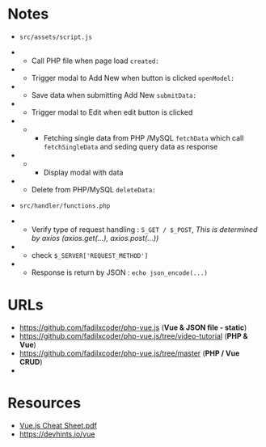 # Notes

- `src/assets/script.js`
- - Call PHP file when page load `created:`
- - Trigger modal to Add New when button is clicked `openModel:`
- - Save data when submitting Add New `submitData:`
- - Trigger modal to Edit when edit button is clicked
- - - Fetching single data from PHP /MySQL `fetchData` which call `fetchSingleData` and seding query data as response
- - - Display modal with data
- - Delete from PHP/MySQL `deleteData:`

- `src/handler/functions.php`
- - Verify type of request handling : `S_GET / $_POST`, *This is determined by axios (axios.get(...), axios.post(...))*
- - check `$_SERVER['REQUEST_METHOD']`
- - Response is return by JSON : `echo json_encode(...)`
 

# URLs

- https://github.com/fadilxcoder/php-vue.js (**Vue & JSON file - static**)
- https://github.com/fadilxcoder/php-vue.js/tree/video-tutorial (**PHP & Vue**)
- https://github.com/fadilxcoder/php-vue.js/tree/master (**PHP / Vue CRUD**)
- 

# Resources

- [Vue.js Cheat Sheet.pdf](https://trello-attachments.s3.amazonaws.com/5a0a7b6c20ff48e3654192d6/5faeae141f92a874e5d4f2f9/e8656af12bec2d7f4f4ce71cb85a8c44/Vue.js_Cheat_Sheet.pdf)
- https://devhints.io/vue

